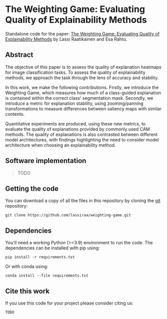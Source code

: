 # The Weighting Game: Evaluating Quality of Explainability Methods

Standalone code for the paper: [The Weighting Game: Evaluating Quality of Explainability Methods](https://arxiv.org/abs/2208.06175) by Lassi Raatikainen and Esa Rahtu.


## Abstract

The objective of this paper is to assess the quality of explanation heatmaps for image classification tasks. To assess the quality of explainability methods, we approach the task through the lens of accuracy and stability.

In this work, we make the following contributions. Firstly, we introduce the Weighting Game, which measures how much of a class-guided explanation is contained within the correct class' segmentation mask. Secondly, we introduce a metric for explanation stability, using zooming/panning transformations to measure differences between saliency maps with similar contents.

Quantitative experiments are produced, using these new metrics, to evaluate the quality of explanations provided by commonly used CAM methods. The quality of explanations is also contrasted between different model architectures, with findings highlighting the need to consider model architecture when choosing an explainability method.


## Software implementation

> TODO

## Getting the code

You can download a copy of all the files in this repository by cloning the
[git](https://git-scm.com/) repository:

    git clone https://github.com/lassiraa/weighting-game.git


## Dependencies

You'll need a working Python (>=3.9) environment to run the code. The dependencies can be installed with pip using:

    pip install -r requirements.txt

Or with conda using:

    conda install --file requirements.txt

## Cite this work
If you use this code for your project please consider citing us:
```
TODO
```